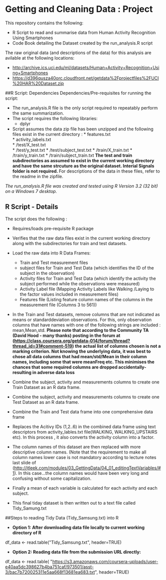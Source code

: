 # Getting and Cleaning Data : Project

This repository contains the following:

* R Script to read and summarise data from Human Activity Recognition Using Smartphones
* Code Book detailing the Dataset created by the run_analysis.R script


The raw original data (and descriptions of the data) for  this analysis  are avilable at the following locations: 
* http://archive.ics.uci.edu/ml/datasets/Human+Activity+Recognition+Using+Smartphones  
* https://d396qusza40orc.cloudfront.net/getdata%2Fprojectfiles%2FUCI%20HAR%20Dataset.zip 

##R Script: Dependencies
Dependencies/Pre-requisites for running the script:

* The run_analysis.R file is the only script required to repeatably perform the same summarization. 
* The script requires the following libraries:
    * dplyr
* Script assumes the data zip file has been unzipped and the following files exist in the current directory :
      *     features.txt            
      *     activity_labels.txt     
      *     /test/X_test.txt        
      *     /test/y_test.txt
      *     /test/subject_test.txt
      *     /train/X_train.txt
      *     /train/y_train.txt
      *     /train/subject_train.txt
      <b> The test and train subdirectories as assumed to exist in the current working directory and have the same strcuture as the original dataset. Interial Signals folder is not required.  </b>
For descriptions of the data in these files, refer to the readme in the zipfile.  

<em>The run_analysis.R file was created and tested using R Version 3.2 (32 bit) on a Windows 7 desktop.</em>



## R Script -  Details
The script does the following :
*  Requires/loads  pre-requisite R package
*  Verifies that the raw data files exist in the current working directory along with the subdirectories for train and test datasets.
*  Load the raw data into R Data Frames:
      * Train and Test measurement files
      * subject files for Train and Test Data (which identifies the  ID of the subject in the observation)
      * Activity files for Train and Test Data (which identify the activity the subject performed while the observations were measured)
      * Activity Label file (Mapping Activity Labels like Walking /Laying to the factor values included in measurement files)
      * Features file (Listing feature column names of the columns in the measurement file (Columns 3 to 561))
      
*  In the Train and Test datasets, remove columns that are not indicated as means or standarddeviation observations. For this, only observation columns that have names with one of the following strings are included : mean,Mean,std.
<b> Please note that according to the Community TA (David Hood - many thanks)  posting in the forum at (https://class.coursera.org/getdata-014/forum/thread?thread_id=31#comment-519) the actual list of columns chosen is not a marking criterion. Not knowing the underlying data, it was best to chose all data columns that had mean/std/Mean in their column names, including some that were meanFreq etc. This minimises the chances that some required columns are dropped accidentally- resulting in adverse data loss</b>

*  Combine the subject, activity and measurements columns to create one Train Dataset as an R data frame.
*  Combine the subject, activity and measurements columns to create one Test Dataset as an R data frame.
*  Combine the Train and Test data frame into one comprehensive data frame
*  Replaces the Acitivy IDs (1,2..6) in the combined data frame using text descriptors from activity_lables.txt file(WALKING, WALKING_UPSTAIRS etc). In this process , it also converts the activity column into a factor.
*  The column names of this dataset are then replaced with more descriptive column names. (Note that the requirement to make all column names lower case is not mandatory according to lecture notes last slide of (http://jtleek.com/modules/03_GettingData/04_01_editingTextVariables/#1). In this case...the column names would have been very long and confusing without some capitalization. 
*  Finally a mean of each variable is calculated for each activity and each subject. 
*  This final tiday dataset is then written out to a text file called Tidy_Samung.txt



##Steps to reading Tidy Data (Tidy_Samsung.txt) into R 
* <b>Option 1: After downloading data file locally to current working directory of R</b>

df_data <- read.table("Tidy_Samsung.txt", header=TRUE)

* <b>Option 2: Reading  data file from the submission URL directly:</b>

df_data <- read.table(
      "https://s3.amazonaws.com/coursera-uploads/user-e40aa5dc398627b4ba751caf/973501/asst-3/bac7b720025311e5aa668f13681ea683.txt",
      header=TRUE)





